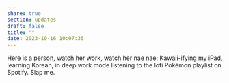 ```yaml
---
share: true
section: updates
draft: false
title: ""
date: 2023-10-16 10:07:36
---
```



Here is a person, watch her work, watch her nae nae: Kawaii-ifying my iPad, learning Korean, in deep work mode listening to the lofi Pokémon playlist on Spotify. Slap me. 
